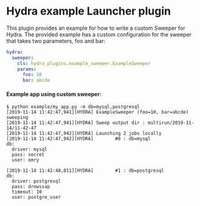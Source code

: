 # Hydra example Launcher plugin

This plugin provides an example for how to write a custom Sweeper for Hydra.
The provided example has a custom configuration for the sweeper that takes two parameters, foo and bar:
```yaml
hydra:
  sweeper:
    cls: hydra_plugins.example_sweeper.ExampleSweeper
    params:
      foo: 10
      bar: abcde
```

#### Example app using custom sweeper:
```text
$ python example/my_app.py -m db=mysql,postgresql
[2019-11-14 11:42:47,941][HYDRA] ExampleSweeper (foo=10, bar=abcde) sweeping
[2019-11-14 11:42:47,941][HYDRA] Sweep output dir : multirun/2019-11-14/11-42-47
[2019-11-14 11:42:47,942][HYDRA] Launching 2 jobs locally
[2019-11-14 11:42:47,942][HYDRA]        #0 : db=mysql
db:
  driver: mysql
  pass: secret
  user: omry

[2019-11-14 11:42:48,011][HYDRA]        #1 : db=postgresql
db:
  driver: postgresql
  pass: drowssap
  timeout: 10
  user: postgre_user
```